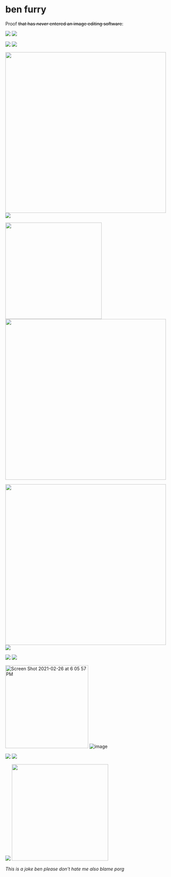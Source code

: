 # ben furry
Proof ~~that has *never* entered an image editing software~~:

![](https://media.discordapp.net/attachments/267735321695748096/767769406788861962/unknown.png) ![](https://cdn.discordapp.com/attachments/781273579115249674/782498065452892180/Screenshot_20201129-004554_Discord.jpg)

![](https://cdn.discordapp.com/attachments/744385826196291704/783115011198943242/Screenshot_20201130-142246_Discord.jpg) ![](https://cdn.discordapp.com/attachments/744385826196291704/783115010851209246/Screenshot_20201130-142307_Discord.jpg)

<img width="500" src="https://cdn.discordapp.com/attachments/267735321695748096/782824432485531678/Screenshot_20201128-014401_Discord.jpg"> ![](https://cdn.discordapp.com/attachments/744385826196291704/783115011483500544/Screenshot_20201128-135621_Discord.jpg)

<img width="300" src="https://cdn.discordapp.com/attachments/267735321695748096/781708165033099264/Screenshot_20201126-202905_Discord.jpg"> <img width="500" src="https://media.discordapp.net/attachments/267735321695748096/781374374959644682/unknown.png">

<img width="500" src="https://cdn.discordapp.com/attachments/728049907025313813/783389651359891507/Screenshot_20201201-113449_Discord.jpg"> ![](https://cdn.discordapp.com/attachments/267735321695748096/784132002785001483/Screenshot_20201123-121031_Discord.jpg)
 
![](https://cdn.discordapp.com/attachments/728067827898122253/810336104670298122/Screen_Shot_2021-02-13_at_9.25.14_PM.png) ![](https://cdn.discordapp.com/attachments/267735321695748096/806248690800656434/unknown.png)

<img width="258" alt="Screen Shot 2021-02-26 at 6 05 57 PM" src="https://user-images.githubusercontent.com/43557963/109364695-59ded700-785d-11eb-80d2-d814eacdee8a.png"> ![image](https://user-images.githubusercontent.com/43557963/109364833-ab876180-785d-11eb-9ce9-58d7951501fa.png)

![](https://images-ext-2.discordapp.net/external/rdTDzIXHWjcjPkokJfyRKjKEujKgelefUgNpOqs_cHA/https/ur.red-panda.red/w0SEhSNh0?width=461&height=468) ![](https://images-ext-1.discordapp.net/external/WRklS5yQfVeYpZgxvbpufdNSnQYpv0hXkSOF2r06BDE/https/ur.red-panda.red/7jMPj0WdB?width=464&height=468)

![](https://user-images.githubusercontent.com/43557963/111177780-f228cb80-8580-11eb-97af-2a25c649fde2.png) <img width="300" src="https://user-images.githubusercontent.com/43557963/111180134-1d141f00-8583-11eb-9d1c-0e3c7e400514.png">

*This is a joke ben please don't hate me also blame porg*
